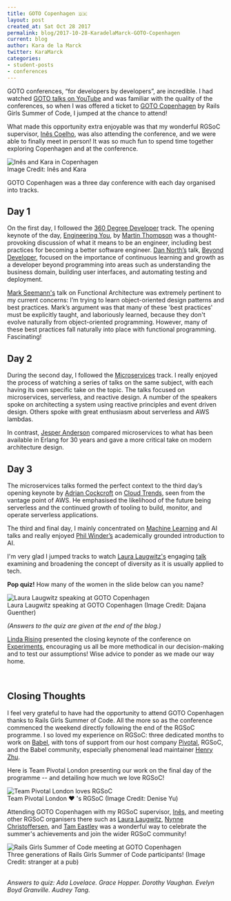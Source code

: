 ```yaml
---
title: GOTO Copenhagen 🇩🇰
layout: post
created_at: Sat Oct 28 2017
permalink: blog/2017-10-28-KaradelaMarck-GOTO-Copenhagen
current: blog
author: Kara de la Marck
twitter: KaraMarck
categories:
- student-posts
- conferences
---
```

GOTO conferences, “for developers by developers”, are incredible. I had watched [GOTO talks on YouTube](https://www.youtube.com/user/GotoConferences) and was familiar with the quality of the conferences, so when I was offered a ticket to [GOTO Copenhagen](https://gotocph.com/) by Rails Girls Summer of Code, I jumped at the chance to attend!

What made this opportunity extra enjoyable was that my wonderful RGSoC supervisor, [Inês Coelho](https://twitter.com/ines_opcoelho), was also attending the conference, and we were able to finally meet in person! It was so much fun to spend time together exploring Copenhagen and at the conference.

<img src="/img/blog/2017/kara-ines-copenhagen.jpg" alt="Inês and Kara in Copenhagen"/>
<div class="image-credits">Image Credit: Inês and Kara</div>

GOTO Copenhagen was a three day conference with each day organised into tracks.

## Day 1

On the first day, I followed the [360 Degree Developer](https://gotocph.com/2017/tracks/33) track. The opening keynote of the day, [Engineering You](https://www.youtube.com/watch?v=S4LzzuMTqjs&feature=youtu.be&list=PLEx5khR4g7PLcjLdaugk3GndelpTGbYDS), by [Martin Thompson](https://twitter.com/mjpt777) was a thought-provoking discussion of what it means to be an engineer, including best practices for becoming a better software engineer. [Dan North’s](https://twitter.com/tastapod) talk, [Beyond Developer](https://gotocph.com/2017/sessions/187), focused on the importance of continuous learning and growth as a developer beyond programming into areas such as understanding the business domain, building user interfaces, and automating testing and deployment.

[Mark Seemann's](https://twitter.com/ploeh) talk on Functional Architecture was extremely pertinent to my current concerns: I’m trying to learn object-oriented design patterns and best practices. Mark’s argument was that many of these 'best practices' must be explicitly taught, and laboriously learned, because they don't evolve naturally from object-oriented programming. However, many of these best practices fall naturally into place with functional programming. Fascinating!

## Day 2

During the second day, I followed the [Microservices](https://gotocph.com/2017/tracks/38) track. I really enjoyed the process of watching a series of talks on the same subject, with each having its own specific take on the topic. The talks focused on microservices, serverless, and reactive design. A number of the speakers spoke on architecting a system using reactive principles and event driven design. Others spoke with great enthusiasm about serverless and AWS lambdas.

In contrast, [Jesper Anderson](https://github.com/jlouis) compared microservices to what has been available in Erlang for 30 years and gave a more critical take on modern architecture design.

## Day 3

The microservices talks formed the perfect context to the third day’s opening keynote by [Adrian Cockcroft](https://twitter.com/adrianco) on [Cloud Trends](https://www.youtube.com/watch?v=EDZBYbEwhm8&feature=youtu.be&list=PLEx5khR4g7PLcjLdaugk3GndelpTGbYDS), seen from the vantage point of AWS. He emphasised the likelihood of the future being serverless and the continued growth of tooling to build, monitor, and operate serverless applications.

The third and final day, I mainly concentrated on [Machine Learning](https://gotocph.com/2017/sessions/284) and AI talks and really enjoyed [Phil Winder’s](https://twitter.com/DrPhilWinder) academically grounded introduction to AI.

I'm very glad I jumped tracks to watch [Laura Laugwitz's](https://twitter.com/@lauralindal) engaging [talk](https://gotocph.com/2017/sessions/235) examining and broadening the concept of diversity as it is usually applied to tech.

**Pop quiz!** How many of the women in the slide below can you name?

<img src="/img/blog/2017/laura-laugwitz-talk-goto-copenhagen.jpg" alt="Laura Laugwitz speaking at GOTO Copenhagen"/>
<div class="image-credits">Laura Laugwitz speaking at GOTO Copenhagen (Image Credit: Dajana Guenther)</div>

*(Answers to the quiz are given at the end of the blog.)*

[Linda Rising](https://twitter.com/RisingLinda) presented the closing keynote of the conference on [Experiments](https://gotocph.com/2017/sessions/184), encouraging us all be more methodical in our decision-making and to test our assumptions! Wise advice to ponder as we made our way home.

<br>

## Closing Thoughts

I feel very grateful to have had the opportunity to attend GOTO Copenhagen thanks to Rails Girls Summer of Code. All the more so as the conference commenced the weekend directly following the end of the RGSoC programme. I so loved my experience on RGSoC: three dedicated months to work on [Babel](https://babeljs.io/), with tons of support from our host company [Pivotal](https://pivotal.io/), RGSoC, and the Babel community, especially phenomenal lead maintainer [Henry Zhu](https://twitter.com/left_pad).

Here is Team Pivotal London presenting our work on the final day of the programme -- and detailing how much we love RGSoC!

<img src="/img/blog/2017/team-pivotal-london.jpg" alt="Team Pivotal London loves RGSoC"/>
<div class="image-credits">Team Pivotal London ❤️ 's RGSoC (Image Credit: Denise Yu)</div>

Attending GOTO Copenhagen with my RGSoC supervisor, [Inês](https://twitter.com/ines_opcoelho), and meeting other RGSoC organisers there such as [Laura Laugwitz](https://twitter.com/@lauralindal), [Nynne Christoffersen](https://twitter.com/nynnest), and [Tam Eastley](https://github.com/berlintam) was a wonderful way to celebrate the summer's achievements and join the wider RGSoC community!

<img src="/img/blog/2017/rgsoc-organisers-goto-copenhagen.jpg" alt="Rails Girls Summer of Code meeting at GOTO Copenhagen"/>
<div class="image-credits">Three generations of Rails Girls Summer of Code participants! (Image Credit: stranger at a pub)</div>
<br>

*Answers to quiz: Ada Lovelace. Grace Hopper. Dorothy Vaughan. Evelyn Boyd Granville. Audrey Tang.*
